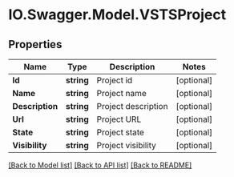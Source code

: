 # IO.Swagger.Model.VSTSProject
## Properties

Name | Type | Description | Notes
------------ | ------------- | ------------- | -------------
**Id** | **string** | Project id | [optional] 
**Name** | **string** | Project name | [optional] 
**Description** | **string** | Project description | [optional] 
**Url** | **string** | Project URL | [optional] 
**State** | **string** | Project state | [optional] 
**Visibility** | **string** | Project visibility | [optional] 

[[Back to Model list]](../README.md#documentation-for-models) [[Back to API list]](../README.md#documentation-for-api-endpoints) [[Back to README]](../README.md)

